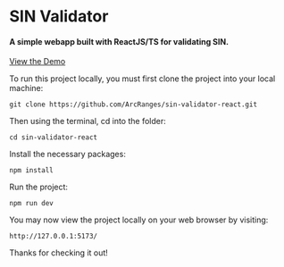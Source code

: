 # SIN Validator

#### A simple webapp built with ReactJS/TS for validating SIN.

[View the Demo](https://sin-validator-react.vercel.app/)

To run this project locally, you must first clone the project into your local machine:

`git clone https://github.com/ArcRanges/sin-validator-react.git`

Then using the terminal, cd into the folder:

`cd sin-validator-react`

Install the necessary packages:

`npm install`

Run the project:

`npm run dev`

You may now view the project locally on your web browser by visiting:

`http://127.0.0.1:5173/`

Thanks for checking it out!
